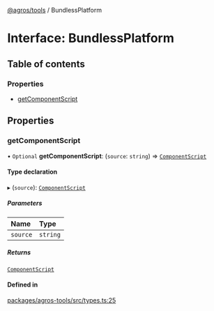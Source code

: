 [@agros/tools](../index.md) / BundlessPlatform

# Interface: BundlessPlatform

## Table of contents

### Properties

- [getComponentScript](BundlessPlatform.md#getcomponentscript)

## Properties

### <a id="getcomponentscript" name="getcomponentscript"></a> getComponentScript

• `Optional` **getComponentScript**: (`source`: `string`) => [`ComponentScript`](ComponentScript.md)

#### Type declaration

▸ (`source`): [`ComponentScript`](ComponentScript.md)

##### Parameters

| Name | Type |
| :------ | :------ |
| `source` | `string` |

##### Returns

[`ComponentScript`](ComponentScript.md)

#### Defined in

[packages/agros-tools/src/types.ts:25](https://github.com/agrosjs/agros/blob/4b1665e/packages/agros-tools/src/types.ts#L25)
